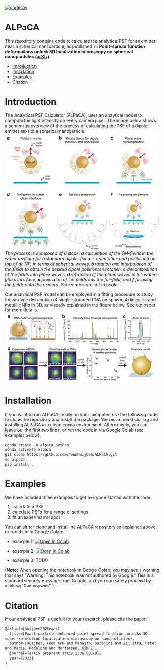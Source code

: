 [![codecov](https://codecov.io/gh/TeunHuijben/ALPaCA/branch/main/graph/badge.svg?token=YOUR_TOKEN)](https://codecov.io/gh/TeunHuijben/ALPaCA)


# ALPaCA
This repository contains code to calculate the analytical PSF for an emitter near a spherical nanoparticle, as published in: **Point-spread function deformations unlock 3D localization microscopy on spherical nanoparticles [(arXiv)](https://arxiv.org/abs/2306.08148)**. 

- [Introduction](#introduction)
- [Installation](#installation)
- [Examples](#examples)
- [Citation](#citation)


# Introduction
The Analytical PSF Calculator (ALPaCA), uses an anaytical model to compute the light intensity on every camera pixel. The image below shows a schematic overview of the process of calculating the PSF of a dipole emitter next to a spherical nanoparticle.
<img src="images/overview_PSF_model.jpg" />
*The process is composed of 6 steps: **a** calculation of the EM-fields in the water medium for a standard dipole, fixed in orientation and positioned on top of an NP, in terms of spherical waves, **b** rotation and interpolation of the fields to obtain the desired dipole position/orientation, **c** decomposition of the fields into plane waves, **d** refraction of the plane waves in the water-glass interface, **e** projection of the fields into the far-field, and **f** focusing the fields onto the camera. Schematics are not to scale.*

Our analytical PSF model can be employed in a fitting procedure to study the surface distribution of single-stranded DNA on spherical dielectric and metallic NPs in 3D, as visually explained in the figure below. See our [paper](https://arxiv.org/abs/2306.08148) for more details. 
<img src="images/overview_DNA_paint.jpg" />


# Installation
If you want to run ALPaCA locally on your computer, use the following code to clone the repository and install the package. We recommend cloning and installing ALPaCA in a clean conda environment. Alternatively, you can leave out the first two lines, or run the code in via Google Colab (see examples below).

```
conda create -n alpaca python
conda activate alpaca
git clone https://github.com/TeunHuijben/ALPaCA.git
cd alpaca
pip install .
```

# Examples
We have included three examples to get everyone started with the code: 
1. calculate a PSF
2. calculate PSFs for a range of settings
3. fit an experimantel spot

You can either clone and install the ALPaCA repository as explained above, or run them in Google Colab:

- example 1:  <a target="_blank" href="https://colab.research.google.com/github/TeunHuijben/ALPaCA/blob/main/examples/colab_notebooks/example1_colab.ipynb">
  <img src="https://colab.research.google.com/assets/colab-badge.svg" alt="Open In Colab"/>
</a>

- example 2:  <a target="_blank" href="https://colab.research.google.com/github/TeunHuijben/ALPaCA/blob/main/examples/colab_notebooks/example2_colab.ipynb">
  <img src="https://colab.research.google.com/assets/colab-badge.svg" alt="Open In Colab"/>
</a>

- example 3: TODO

(**Note:** When opening the notebook in Google Colab, you may see a warning that says "Warning: This notebook was not authored by Google." This is a standard security message from Google, and you can safely proceed by clicking "Run anyway."
)

# Citation

If our analytical PSF is usefull for your research, please cite the paper:

```
@article{huijben2023exact,
  title={Exact particle-enhanced point-spread function unlocks 3D super-resolution localization microscopy on nanoparticles},
  author={Huijben, Teun APM and Mahajan, Sarojini and Zijlstra, Peter and Marie, Rodolphe and Mortensen, Kim I},
  journal={arXiv preprint arXiv:2306.08148},
  year={2023}
}
```

